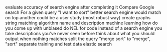 evaluate accuracy of search engine after completing it
Compare Google search
For a given query
  "I want to sort"
  better search engine would match on top
another could be a user study (most robust way)
create graphs
  string matching
  algorithm name and description
  machine learning
how do you come up with unbiased
do NEL for code instead of a search engine
  you take descriptions you've never seen before
think about what you should output when nothing matches
  split the query "merge sort" to "merge", "sort"
separate training and test data
elastic search